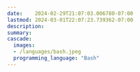 ```yaml
---
date:    2024-02-29T21:07:03.006780-07:00
lastmod: 2024-03-01T22:07:23.739362-07:00
description: 
summary:     
cascade:
  images:
  - /languages/bash.jpeg
  programming_language: "Bash"
---
```

